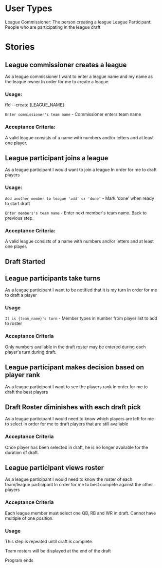 
# User Types

League Commissioner: The person creating a league
League Participant: People who are participating in the league draft


# Stories

## League commissioner creates a league
As a league commissioner
I want to enter a league name and my name as the league owner
In order for me to create a league

### Usage:
ffd --create [LEAGUE_NAME]

`Enter commissioner's team name` - Commissioner enters team name

### Acceptance Criteria:
A valid league consists of a name with numbers and/or letters and at least one player.



## League participant joins a league
As a league participant
I would want to join a league
In order for me to draft players

### Usage:
`Add another member to league 'add' or 'done'` - Mark 'done' when ready to start draft

`Enter members's team name` - Enter next member's team name. Back to previous step.

### Acceptance Criteria:
A valid league consists of a name with numbers and/or letters and at least one player.


## Draft Started


## League participants take turns
As a league participant
I want to be notified that it is my turn
In order for me to draft a player

### Usage
`It is {team_name}'s turn` - Member types in number from player list to add to roster

### Acceptance Criteria
Only numbers available in the draft roster may be entered during
each player's turn during draft.


## League participant makes decision based on player rank
As a league participant
I want to see the players rank
In order for me to draft the best players


## Draft Roster diminishes with each draft pick
As a league participant
I would need to know which players are left for me to select
In order for me to draft players that are still available

### Acceptance Criteria
Once player has been selected in draft, he is no longer available for
the duration of draft.


## League participant views roster
As a league participant
I would need to know the roster of each team/league participant
In order for me to best compete against the other players

### Acceptance Criteria
Each league member must select one QB, RB and WR in draft. Cannot have
multiple of one position.

### Usage
This step is repeated until draft is complete.

Team rosters will be displayed at the end of the draft

Program ends
